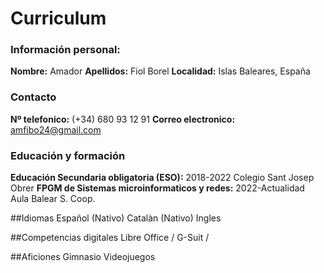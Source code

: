 # Curriculum
### Información personal:
 **Nombre:** Amador
 **Apellidos:** Fiol Borel
 **Localidad:** Islas Baleares, España
### Contacto
  **Nº telefonico:** (+34) 680 93 12 91
  **Correo electronico:** amfibo24@gmail.com
### Educación y formación
  **Educación Secundaria obligatoria (ESO):** 2018-2022 Colegio Sant Josep Obrer
  **FPGM de Sistemas microinformaticos y redes:** 2022-Actualidad Aula Balear S. Coop.

##Idiomas
  Español (Nativo)
  Catalàn (Nativo)
  Ingles 

##Competencias digitales
  Libre Office / G-Suit / 

##Aficiones
  Gimnasio
  Videojuegos
